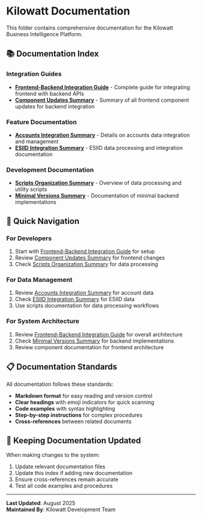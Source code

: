 # Kilowatt Documentation

This folder contains comprehensive documentation for the Kilowatt Business Intelligence Platform.

## 📚 **Documentation Index**

### **Integration Guides**
- **[Frontend-Backend Integration Guide](FRONTEND_BACKEND_INTEGRATION_GUIDE.md)** - Complete guide for integrating frontend with backend APIs
- **[Component Updates Summary](COMPONENT_UPDATES_SUMMARY.md)** - Summary of all frontend component updates for backend integration

### **Feature Documentation**
- **[Accounts Integration Summary](ACCOUNTS_INTEGRATION_SUMMARY.md)** - Details on accounts data integration and management
- **[ESIID Integration Summary](ESIID_INTEGRATION_SUMMARY.md)** - ESIID data processing and integration documentation

### **Development Documentation**
- **[Scripts Organization Summary](SCRIPTS_ORGANIZATION_SUMMARY.md)** - Overview of data processing and utility scripts
- **[Minimal Versions Summary](MINIMAL_VERSIONS_SUMMARY.md)** - Documentation of minimal backend implementations

## 🎯 **Quick Navigation**

### **For Developers**
1. Start with [Frontend-Backend Integration Guide](FRONTEND_BACKEND_INTEGRATION_GUIDE.md) for setup
2. Review [Component Updates Summary](COMPONENT_UPDATES_SUMMARY.md) for frontend changes
3. Check [Scripts Organization Summary](SCRIPTS_ORGANIZATION_SUMMARY.md) for data processing

### **For Data Management**
1. Review [Accounts Integration Summary](ACCOUNTS_INTEGRATION_SUMMARY.md) for account data
2. Check [ESIID Integration Summary](ESIID_INTEGRATION_SUMMARY.md) for ESIID data
3. Use scripts documentation for data processing workflows

### **For System Architecture**
1. Review [Frontend-Backend Integration Guide](FRONTEND_BACKEND_INTEGRATION_GUIDE.md) for overall architecture
2. Check [Minimal Versions Summary](MINIMAL_VERSIONS_SUMMARY.md) for backend implementations
3. Review component documentation for frontend architecture

## 📋 **Documentation Standards**

All documentation follows these standards:
- **Markdown format** for easy reading and version control
- **Clear headings** with emoji indicators for quick scanning
- **Code examples** with syntax highlighting
- **Step-by-step instructions** for complex procedures
- **Cross-references** between related documents

## 🔄 **Keeping Documentation Updated**

When making changes to the system:
1. Update relevant documentation files
2. Update this index if adding new documentation
3. Ensure cross-references remain accurate
4. Test all code examples and procedures

---

**Last Updated**: August 2025  
**Maintained By**: Kilowatt Development Team
